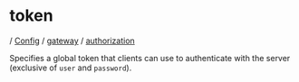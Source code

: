 # token

/ [Config](../../../README.md) / [gateway](../../README.md) / [authorization](../README.md) 

Specifies a global token that clients can use to authenticate with
the server (exclusive of `user` and `password`).

